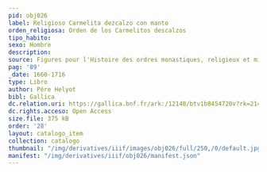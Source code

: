 ```yaml
---
pid: obj026
label: Religioso Carmelita dezcalzo con manto
orden_religiosa: Orden de los Carmelitos descalzos
tipo_habito: 
sexo: Hombre
description: 
source: Figures pour l'Histoire des ordres monastiques, religieux et militaires
pag: '89'
_date: 1660-1716
type: Libro
author: Père Helyot
bibl: Gallica
dc.relation.uri: https://gallica.bnf.fr/ark:/12148/btv1b8454720v?rk=21459;4
dc.rights.acceso: Open Access
size.file: 375 kB
order: '28'
layout: catalogo_item
collection: catalogo
thumbnail: "/img/derivatives/iiif/images/obj026/full/250,/0/default.jpg"
manifest: "/img/derivatives/iiif/obj026/manifest.json"
---
```

